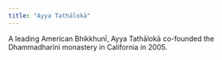 ```yaml
---
title: "Ayya Tathālokā"
---
```


A leading American Bhikkhunī, Ayya Tathālokā co-founded the Dhammadharini monastery in California in 2005.
